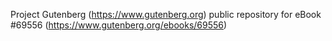 Project Gutenberg (https://www.gutenberg.org) public repository for
eBook #69556 (https://www.gutenberg.org/ebooks/69556)
